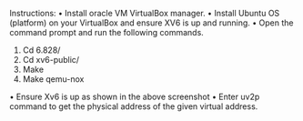 Instructions:
•	Install oracle VM VirtualBox manager.
•	Install Ubuntu OS (platform) on your VirtualBox and ensure XV6 is up and running.
•	Open the command prompt and run the following commands.
1.	Cd 6.828/
2.	Cd xv6-public/
3.	Make
4.	Make qemu-nox
 

 
•	Ensure Xv6 is up as shown in the above screenshot
•	Enter uv2p command to get the physical address of the given virtual address.


